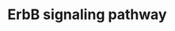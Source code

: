 ---
annotations:
- type: Pathway Ontology
  value: epidermal growth factor/neuregulin signaling pathway
- type: Disease Ontology
  value: cancer
- type: Disease Ontology
  value: Alzheimer's disease
- type: Disease Ontology
  value: multiple sclerosis
authors:
- MaintBot
- Susan
- Fehrhart
description: The ErbB protein family or epidermal growth factor receptor (EGFR) family
  is a family of four structurally related receptor tyrosine kinases. Insufficient
  ErbB signaling in humans is associated with the development of neurodegenerative
  diseases, such as multiple sclerosis and Alzheimer's Disease. In mice loss of signaling
  by any member of the ErbB family results in embryonic lethality with defects in
  organs including the lungs, skin, heart and brain. Excessive ErbB signaling is associated
  with the development of a wide variety of types of solid tumor. ErbB-1 and ErbB-2
  are found in many human cancers and their excessive signaling may be critical factors
  in the development and malignancy of these tumors.  The ErbB protein family consists
  of 4 members      * ErbB-1, also named epidermal growth factor receptor (EGFR)     *
  ErbB-2, also named HER2 in humans and neu in rodents     * ErbB-3, also named HER3
  and     * ErbB-4, also named HER4  The four members of the ErbB protein family are
  capable of forming homodimers, heterodimers, and possibly higher order oligomers
  upon activation by a subset of potential growth factor ligands.
last-edited: 2019-11-29
organisms:
- Canis familiaris
redirect_from:
- /index.php/Pathway:WP1160
- /instance/WP1160
schema-jsonld:
- '@context': https://schema.org/
  '@id': https://wikipathways.github.io/pathways/WP1160.html
  '@type': Dataset
  creator:
    '@type': Organization
    name: WikiPathways
  description: The ErbB protein family or epidermal growth factor receptor (EGFR)
    family is a family of four structurally related receptor tyrosine kinases. Insufficient
    ErbB signaling in humans is associated with the development of neurodegenerative
    diseases, such as multiple sclerosis and Alzheimer's Disease. In mice loss of
    signaling by any member of the ErbB family results in embryonic lethality with
    defects in organs including the lungs, skin, heart and brain. Excessive ErbB signaling
    is associated with the development of a wide variety of types of solid tumor.
    ErbB-1 and ErbB-2 are found in many human cancers and their excessive signaling
    may be critical factors in the development and malignancy of these tumors.  The
    ErbB protein family consists of 4 members      * ErbB-1, also named epidermal
    growth factor receptor (EGFR)     * ErbB-2, also named HER2 in humans and neu
    in rodents     * ErbB-3, also named HER3 and     * ErbB-4, also named HER4  The
    four members of the ErbB protein family are capable of forming homodimers, heterodimers,
    and possibly higher order oligomers upon activation by a subset of potential growth
    factor ligands.
  keywords:
  - ERBB4
  - HBEGF
  - EGFR
  - NCK1
  - PRKCA
  - STAT5A
  - CAMK2A
  - MAPK8
  - CRK
  - RPS6KB1
  - PAK4
  - NRG1
  - MAPK1
  - NRG4
  - MTOR
  - CDKN1A
  - ERBB3
  - CBLC
  - HRAS
  - EIF4EBP1
  - BAD
  - AREG
  - JUN
  - EGF
  - NRG2
  - MAP2K7
  - NRG3
  - GAB1
  - PTK2
  - PIK3R5
  - ELK1
  - ERBB2
  - BTC
  - GRB2
  - SOS1
  - SHC2
  - GSK3B
  - MAP2K1
  - PLCG1
  - ABL1
  - TGFA
  - AKT3
  - CDKN1B
  - SRC
  - MYC
  - EREG
  - ARAF
  license: CC0
  name: ErbB signaling pathway
seo: CreativeWork
title: ErbB signaling pathway
wpid: WP1160
---